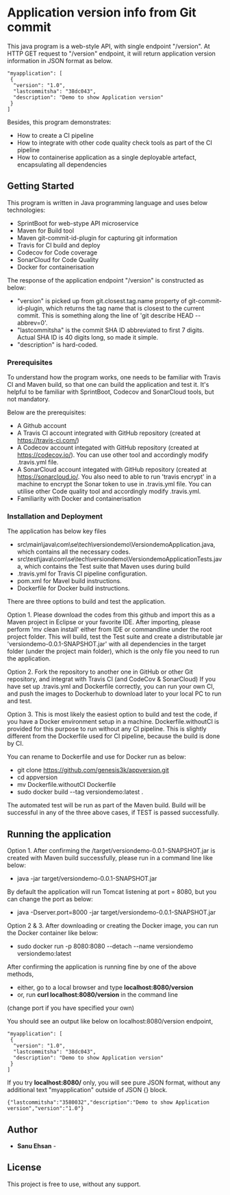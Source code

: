 # Application version info from Git commit
This java program is a web-style API, with single endpoint "/version". At HTTP GET request to "/version" endpoint, it will return application version information in JSON format as below.

```
"myapplication": [
 {
  "version": "1.0",
  "lastcommitsha": "38dc043",
  "description": "Demo to show Application version"
 }
]
```
Besides, this program demonstrates:
- How to create a CI pipeline
- How to integrate with other code quality check tools as part of the CI pipeline
- How to containerise application as a single deployable artefact, encapsulating all dependencies

## Getting Started

This program is written in Java programming language and uses below technologies:

- SprintBoot for web-stype API microservice
- Maven for Build tool
- Maven git-commit-id-plugin for capturing git information
- Travis for CI build and deploy
- Codecov for Code coverage
- SonarCloud for Code Quality
- Docker for containerisation

The response of the application endpoint "/version" is constructed as below:
- "version" is picked up from git.closest.tag.name property of git-commit-id-plugin, which returns the tag name that is closest to the current commit. This is something along the line of 'git describe HEAD --abbrev=0'.
- "lastcommitsha" is the commit SHA ID abbreviated to first 7 digits. Actual SHA ID is 40 digits long, so made it simple.
- "description" is hard-coded.

### Prerequisites

To understand how the program works, one needs to be familiar with Travis CI and Maven build, so that one can build the application and test it. It's helpful to be familiar with SprintBoot, Codecov and SonarCloud tools, but not mandatory.

Below are the prerequisites:
- A Github account
- A Travis CI account integrated with GitHub repository (created at https://travis-ci.com/)
- A Codecov account integated with GitHub repository (created at https://codecov.io/). You can use other tool and accordingly modify .travis.yml file.
- A SonarCloud account integated with GitHub repository (created at https://sonarcloud.io/. You also need to able to run 'travis encrypt' in a machine to encrypt the Sonar token to use in .travis.yml file. You can utilise other Code quality tool and accordingly modify .travis.yml.
- Familiarity with Docker and containerisation

### Installation and Deployment

The application has below key files
-  src\main\java\com\se\tech\versiondemo\VersiondemoApplication.java, which contains all the necessary codes.
- src\test\java\com\se\tech\versiondemo\VersiondemoApplicationTests.java, which contains the Test suite that Maven uses during build
- .travis.yml for Travis CI pipeline configuration.
- pom.xml for Mavel build instructions.
- Dockerfile for Docker build instructions.

There are three options to build and test the application.

Option 1. Please download the codes from this github and import this as a Maven project in Eclipse or your favorite IDE. After importing, please perform 'mv clean install' either from IDE or commandline under the root project folder. This will build, test the Test suite and create a distributable jar 'versiondemo-0.0.1-SNAPSHOT.jar' with all dependencies in the target folder (under the project main folder), which is the only file you need to run the application.

Option 2. Fork the repository to another one in GitHub or other Git repository, and integrat with Travis CI (and CodeCov & SonarCloud) If you have set up .travis.yml and Dockerfile correctly, you can run your own CI, and push the images to Dockerhub to download later to your local PC to run and test. 

Option 3. This is most likely the easiest option to build and test the code, if you have a Docker environment setup in a machine. Dockerfile.withoutCI is provided for this purpose to run without any CI pipeline. This is slightly different from the Dockerfile used for CI pipeline, because the build is done by CI.

You can rename to Dockerfile and use for Docker run as below:

- git clone https://github.com/genesis3k/appversion.git
- cd appversion
- mv Dockerfile.withoutCI Dockerfile
- sudo docker build --tag versiondemo:latest .

The automated test will be run as part of the Maven build. Build will be successful in any of the three above cases, if TEST is passed successfully.

## Running the application

Option 1. After confirming the <project folder>/target/versiondemo-0.0.1-SNAPSHOT.jar is created with Maven build successfully, please run in a command line like below:
- java -jar target/versiondemo-0.0.1-SNAPSHOT.jar
  
By default the application will run Tomcat listening at port = 8080, but you can change the port as below:
- java -Dserver.port=8000 -jar target/versiondemo-0.0.1-SNAPSHOT.jar

Option 2 & 3. After downloading or creating the Docker image, you can run the Docker container like below:
- sudo docker run -p 8080:8080 --detach --name versiondemo versiondemo:latest

After confirming the application is running fine by one of the above methods, 
- either, go to a local browser and type **localhost:8080/version**
- or, run **curl localhost:8080/version** in the command line

(change port if you have specified your own)

You should see an output like below on localhost:8080/version endpoint,
```
"myapplication": [
 {
  "version": "1.0",
  "lastcommitsha": "38dc043",
  "description": "Demo to show Application version"
 }
]
```
If you try **localhost:8080/** only, you will see pure JSON format, without any additional text "myapplication" outside of JSON {} block.
```
{"lastcommitsha":"3580032","description":"Demo to show Application version","version":"1.0"}
```

## Author

* **Sanu Ehsan** - 

## License

This project is free to use, without any support.
